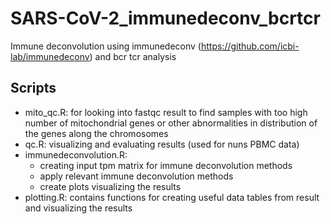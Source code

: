 # SARS-CoV-2_immunedeconv_bcrtcr
Immune deconvolution using immunedeconv (https://github.com/icbi-lab/immunedeconv) and bcr tcr analysis

## Scripts
* mito_qc.R: for looking into fastqc result to find samples with too high number of mitochondrial genes or other abnormalities in distribution of the genes along the chromosomes
* qc.R: visualizing and evaluating results (used for nuns PBMC data)
* immunedeconvolution.R: 
  - creating input tpm matrix for immune deconvolution methods
  - apply relevant immune deconvolution methods
  - create plots visualizing the results
* plotting.R: contains functions for creating useful data tables from result and visualizing the results
